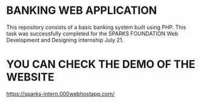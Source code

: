 # BANKING WEB APPLICATION
This repository consists of a basic banking system built using PHP. This task was successfully completed for the SPARKS FOUNDATION Web Development and Designing internship July 21. 


# YOU CAN CHECK THE DEMO OF THE WEBSITE
https://sparks-intern.000webhostapp.com/
